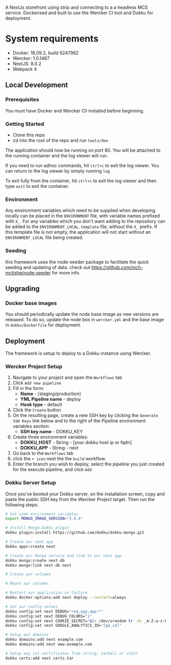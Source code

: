 
A NextJs storefront using strip and connecting to a a headless MCS service. Dockerised and built to use the Wercker CI tool and Dokku for deployment.

# System requirements

- Docker: 18.09.2, build 6247962
- Wercker: 1.0.1467
- NextJS: 8.0.2
- Webpack 4


## Local Development

### Prerequisites

You must have Docker and Wercker Cli installed before beginning.

### Getting Started

* Clone this repo
* cd into the root of the repo and run `tools/dev`

The application should now be running on port 80. You will be attached to the running container and the log viewer will run.

If you need to run adhoc commands, hit `ctrl+c` to exit the log viewer. You can return to the log viewer by simply running `log`

To exit fully from the container, hit `ctrl+c` to exit the log viewer and then type `exit` to exit the container.

### Environment

Any environment variables which need to be supplied when developing locally can be placed in the `ENVIRONMENT` file, with variable names prefixed with `X_`. For any variables which you don't want adding to the repository can be added to the `ENVIRONMENT_LOCAL.template` file, without the `X_` prefix. If this template file is not empty, the application will not start without an `ENVIRONMENT_LOCAL` file being created.

### Seeding
this framework uses the node-seeder package to facilitate the quick seeding and updating of data.
check out https://github.com/nich-mctishe/node-seeder for more info.

## Upgrading

### Docker base images

You should periodically update the node base image as new versions are released. To do so, update the node box in `wercker.yml` and the base image in `dokku/Dockerfile` for deployment.

## Deployment

The framework is setup to deploy to a Dokku instance using Wercker.

### Wercker Project Setup

1. Navigate to your project and open the `Workflows` tab
2. Click `Add new pipeline`
3. Fill in the form:
    - **Name** - [staging/production]
    - **YML Pipeline name** - deploy
    - **Hook type** - default
4. Click the `Create` button
5. On the resulting page, create a new SSH key by clicking the `Generate SSH Keys` link below and to the right of the Pipeline environment variables section:
    - **SSH key name** - DOKKU_KEY
6. Create three environment variables:
    - **DOKKU_HOST** - String - [your dokku host ip or fqdn]
    - **DOKKU_APP** - String - next
7. Go back to the `Workflows` tab
8. click the `+ icon` next the the `build` workflow.
9. Enter the branch you wish to deploy, select the pipeline you just created for the execute pipeline, and click `Add`

### Dokku Server Setup

Once you've booted your Dokku server, on the installation screen, copy and paste the public SSH key from the Wercker Project target. Then run the following steps:

```bash
# Set some environment variables
export MONGO_IMAGE_VERSION="3.4.4"

# Install Mongo Dokku plugin
dokku plugin:install https://github.com/dokku/dokku-mongo.git

# Create our next app
dokku apps:create next

# Create our Mongo service and link to our next app
dokku mongo:create next-db
dokku mongo:link next-db next

# Create our volumes

# Mount our volumes

# Restart our application on failure
dokku docker-options:add next deploy --restart=always

# Set our config values
dokku config:set next DEBUG="req,app,app:*"
dokku config:set next DEBUG_COLORS="1"
dokku config:set next COOKIE_SECRET="$(< /dev/urandom tr -dc _A-Z-a-z-0-9 | head -c64)"
dokku config:set next GOOGLE_ANALYTICS_ID="[ga_id]"

# Setup out domains
dokku domains:add next example.com
dokku domains:add next www.example.com

# Setup any ssl certificates from string, tarball or stdin
dokku certs:add next certs.tar
```
